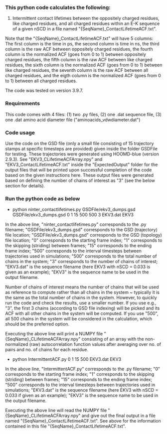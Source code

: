 ### This python code calculates the following:

1) Intermittent contact lifetimes between the oppositely charged residues, like charged residues, and all charged residues within an E-K sequence of a given nSCD in a file named "{SeqName}_ContactLifetimeACF.txt".

Note that the "{SeqName}_ContactLifetimeACF.txt" will have 5 columns: The first column is the time in ps, the second column is time in ns, the third column is the raw ACF between oppositely charged residues, the fourth column is the normalized ACF (goes from 0 to 1) between oppositely charged residues, the fifth column is the raw ACF between like charged residues, the sixth column is the normalized ACF (goes from 0 to 1) between like charged residues, the seventh column is the raw ACF between all charged residues, and the eigth column is the normalized ACF (goes from 0 to 1) between all charged residues.

The code was tested on version 3.9.7.

### Requirements

This code comes with 4 files: (1) two .py files, (2) one .dat sequence file, (3) one .dat amino acid diameter file ("aminoacids_vdwdiameter.dat")

### Code usage

Use the code on the GSD file (only a small file consisting of 15 trajectory stamps at specific timesteps are provided) given inside the folder GSDFile for testing.  These trajectories were generated using HOOMD-blue (version 2.9.3).  See "EKV3_CLifetimeACFArray.npy" and "EKV3_ContactLifetimeACF.txt" inside the "ExpectedOutput" folder for the output files that will be printed upon successful completion of the code based on the given instructions here.  These output files were generated based on defining the number of chains of interest as "3" (see the below section for details). 

### Run the python code as below

* python ninter_contactlifetimes.py GSDFile/ekv3_dumps.gsd GSDFile/ekv3_dumps.gsd 0 1 15 500 500 3 EKV3.dat EKV3

In the above line, "ninter_contactlifetimes.py" corresponds to the .py filename; "GSDFile/ekv3_dumps.gsd" corresponds to the GSD (trajectory) file location; "GSDFile/ekv3_dumps.gsd" corresponds to the GSD (topology) file location; "0" corresponds to the starting frame index; "1" corresponds to the skipping (striding) between frames; "15" corresponds to the ending frame index; "500" corresponds to the interval timesteps between trajectories used in simulations; "500" corresponds to the total number of chains in the system; "3" corresponds to the number of chains of interest; "EKV3.dat" is the sequence filename (here EKV3 with nSCD = 0.033 is given as an example); "EKV3" is the sequence name to be used in the output filename.  

Number of chains of interest means the number of chains that will be used as reference to compute rather than all chains in the system ~ typically it is the same as the total number of chains in the system.  However, to quickly run the code and check the results, use a smaller number.  If you use e.g., "3", the first 3 chains (according to GSD file indexing) will be picked and its ACF with all other chains in the system will be computed. If you use "500", all 500 chains in the system will be considered in the calculation, which should be the preferred option.

Executing the above line will print a NUMPY file "{SeqName}_CLifetimeACFArray.npy" consisting of an array with the non-normalized (raw) autocorrelation function values after averaging over no. of pairs and no. of chains for each residue.
 
* python IntermittentACF.py 0 1 15 500 EKV3.dat EKV3

In the above line, "IntermittentACF.py" corresponds to the .py filename; "0" corresponds to the starting frame index; "1" corresponds to the skipping (striding) between frames; "15" corresponds to the ending frame index; "500" corresponds to the interval timesteps between trajectories used in simulations; "EKV3.dat" is the sequence filename (here EKV3 with nSCD = 0.033 if given as an example); "EKV3" is the sequence name to be used in the output filename. 

Executing the above line will read the NUMPY file "{SeqName}_CLifetimeACFArray.npy" and give out the final output in a file named "{SeqName}_ContactLifetimeACF.txt".  See above for the information contained in this file "{SeqName}_ContactLifetimeACF.txt".
